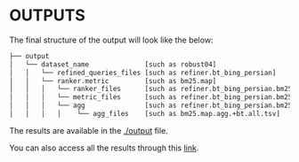 # OUTPUTS
The final structure of the output will look like the below:

```bash
├── output
│   └── dataset_name              [such as robust04]
│   │   └── refined_queries_files [such as refiner.bt_bing_persian] 
│   │   └── ranker.metric         [such as bm25.map]
│   │   │   └── ranker_files      [such as refiner.bt_bing_persian.bm25]
│   │   │   └── metric_files      [such as refiner.bt_bing_persian.bm25.map]
│   │   │   └── agg               [such as refiner.bt_bing_persian.bm25]
│   │   │   │    └── agg_files    [such as bm25.map.agg.+bt.all.tsv]

```

The results are available in the [./output](./output) file.

You can also access all the results through this [link](https://uwin365.sharepoint.com/:f:/s/cshfrg-QueryRefinement/Elx37qFuAb5FoI4wapL3Bo4B6wmroVrKqC3W-8wpe8ACQw?e=C4P6IR).
